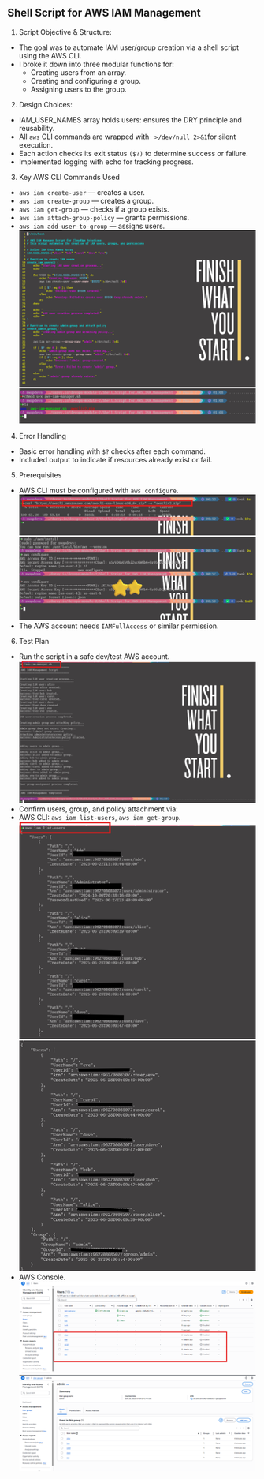 ## Shell Script for AWS IAM Management
1. Script Objective & Structure:
  * The goal was to automate IAM user/group creation via a shell script using the AWS CLI.
  * I broke it down into three modular functions for:
    - Creating users from an array.
    - Creating and configuring a group.
    - Assigning users to the group.

2. Design Choices:
  * IAM_USER_NAMES array holds users: ensures the DRY principle and reusability.
  * All `aws` CLI commands are wrapped with ` >/dev/null 2>&1`for silent execution.
  * Each action checks its exit status `($?)` to determine success or failure.
  * Implemented logging with echo for tracking progress.

3. Key AWS CLI Commands Used
  * `aws iam create-user` — creates a user.
  * `aws iam create-group` — creates a group.
  * `aws iam get-group` — checks if a group exists.
  * `aws iam attach-group-policy` — grants permissions.
  * `aws iam add-user-to-group` — assigns users.
    ![ aws-iam-manager.sh ](img/script.png)
    ![permission](img/permission.png)

4. Error Handling
  * Basic error handling with `$?` checks after each command.
  * Included output to indicate if resources already exist or fail.

5. Prerequisites
  * AWS CLI must be configured with `aws configure`.
    ![install awscliv2](img/install-awscliv2.png)
    ![Configure AWS CLI](img/Configure-AWS-CLI.png)
  * The AWS account needs `IAMFullAccess` or similar permission.

6. Test Plan
  * Run the script in a safe dev/test AWS account.
    ![script-output](img/script-output.png)
  * Confirm users, group, and policy attachment via:
  * AWS CLI: `aws iam list-users`, `aws iam get-group`.
    ![users-list-cli](img/users-list-cli.png)
    ![group-users-list-cli](img/group-users-list-cli.png)
  * AWS Console.
    ![users-list](img/users-list.png)
    ![group-users-list](img/group-users-list.png)
